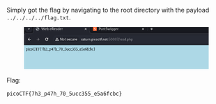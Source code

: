Simply got the flag by navigating to the root directory with the payload `../../../../flag.txt`.

<figure><img src="./flag.png"></figure>

Flag:
```
picoCTF{7h3_p47h_70_5ucc355_e5a6fcbc}
```